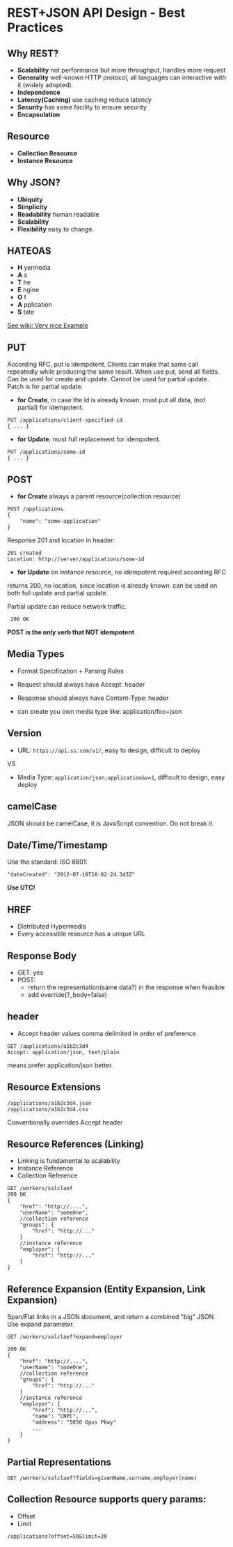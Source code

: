 # REST+JSON API Design - Best Practices

## Why REST?
*  **Scalability** not performance but more throughput, handles more request
*  **Generality**  well-known HTTP protocol, all languages can interactive with it (widely adopted).
*  **Independence**
*  **Latency(Caching)** use caching reduce latency
*  **Security** has some facility to ensure security
*  **Encapsulation**

## Resource
* **Collection Resource**
* **Instance Resource**

## Why JSON?
* **Ubiquity**
* **Simplicity** 
* **Readability** human readable
* **Scalability**
* **Flexibility** easy to change.

## HATEOAS
* **H** yermedia
* **A** s
* **T** he
* **E** ngine
* **O** f
* **A** pplication
* **S** tate

[See wiki:  Very nice Example](https://en.wikipedia.org/wiki/HATEOAS)

## PUT 
According RFC, put is idempotent. Clients can make that same call repeatedly while producing the same result. When use put, send all fields. Can be used for create and update. Cannot be used for partial update. Patch is for partial update.

* **for Create**, in case the id is already known. must put all data, (not partial) for idempotent.
```
PUT /applications/client-specified-id
{ ... }
```
* **for Update**, must full replacement for idempotent.
```
PUT /applications/some-id
{ ... }
```

## POST 
* **for Create** always a parent resource(collection resource)
```
POST /applications
{
	"name": "some-application"
}
```
Response 201 and location in header:
```
201 created
Location: http://server/applications/some-id
```
 
* **for Update** on instance resource, no idempotent required according RFC

returns 200, no location, since location is already known.
can be used on both full update and partial update.

Partial update can reduce network traffic.
```
 200 OK
```
**POST is the only verb that NOT idempotent**

## Media Types
* Format Specification + Parsing Rules
* Request should always have Accept: header
* Response should always have Content-Type: header

* can create you own media type like: application/foo+json

## Version
* URL: `https://api.ss.com/v1/`, easy to design, difficult to deploy

VS
* Media Type: `application/json;application&v=1`, difficult to design, easy deploy

## camelCase
JSON should be camelCase, it is JavaScript convention. Do not break it.

## Date/Time/Timestamp
Use the standard: ISO 8601:
```
"dateCreated": "2012-07-10T18:02:24.343Z" 
```
**Use UTC!**

## HREF
* Distributed Hypermedia
* Every accessible resource has a unique URL

## Response Body
* GET: yes
* POST: 
	* return the representation(same data?) in the response when feasible
	* add override(?_body=false)

## header
* Accept header values comma delimited in order of preference
```
GET /applications/a1b2c3d4
Accept: application/json, text/plain
```
means prefer application/json better.

## Resource Extensions
```
/applications/a1b2c3d4.json
/applications/a1b2c3d4.csv
```
Conventionally overrides Accept header

## Resource References (Linking)
* Linking is fundamental to scalability
* Instance Reference
* Collection Reference
```
GET /workers/xalclaef
200 OK
{
	"href": "http://....",
	"userName": "someOne",
	//collection reference
	"groups": {
		"href": "http://..."
	}
	//instance reference
	"employer": {
		"href": "http://..."
	} 
}
```

## Reference Expansion (Entity Expansion, Link Expansion)
Span/Flat links in a JSON document, and return a combined "big" JSON
Use expand parameter.
```
GET /workers/xalclaef?expand=employer

200 OK 
{
	"href": "http://....",
	"userName": "someOne",
	//collection reference
	"groups": {
		"href": "http://..."
	}
	//instance reference
	"employer": {
		"href": "http://...",
		"name": "CNPC",
		"address": "5850 Opus Pkwy"
		...
	} 
}
```

## Partial Representations
`GET /workers/xalclaef?fields=givenName,surname,employer(name)`

## Collection Resource supports query params:
* Offset
* Limit
```
/applications?offset=50&limit=20
```



